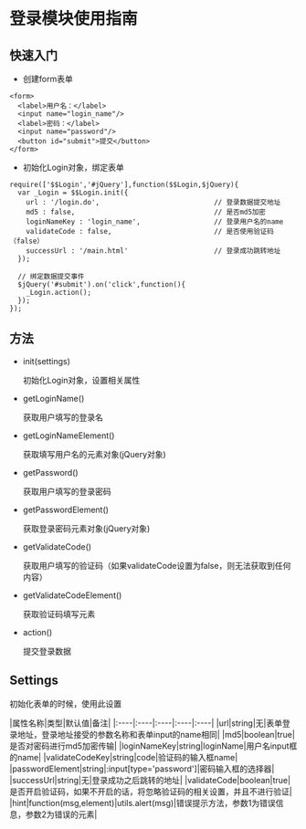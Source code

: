 # 登录模块使用指南

## 快速入门

- 创建form表单
```
<form>
  <label>用户名：</label>
  <input name="login_name"/>
  <label>密码：</label>
  <input name="password"/>
  <button id="submit">提交</button>
</form>
```
- 初始化Login对象，绑定表单
```
require(['$$Login','#jQuery'],function($$Login,$jQuery){
  var _Login = $$Login.init({
    url : '/login.do',                            // 登录数据提交地址
    md5 : false,                                  // 是否md5加密
    loginNameKey : 'login_name',                  // 登录用户名的name
    validateCode : false,                         // 是否使用验证码（false）
    successUrl : '/main.html'                     // 登录成功跳转地址
  });
  
  // 绑定数据提交事件
  $jQuery('#submit').on('click',function(){
    _Login.action();    
  });
});
```

## 方法
- init(settings)
  
  初始化Login对象，设置相关属性
  
- getLoginName()

  获取用户填写的登录名

- getLoginNameElement()

  获取填写用户名的元素对象(jQuery对象)

- getPassword()

  获取用户填写的登录密码

- getPasswordElement()

  获取登录密码元素对象(jQuery对象)

- getValidateCode()

  获取用户填写的验证码（如果validateCode设置为false，则无法获取到任何内容）
  
- getValidateCodeElement()

  获取验证码填写元素

- action()

  提交登录数据
  
## Settings

  初始化表单的时候，使用此设置
  
|属性名称|类型|默认值|备注|
|:----|:----|:----|:----|:----|
|url|string|无|表单登录地址，登录地址接受的参数名称和表单input的name相同|
|md5|boolean|true|是否对密码进行md5加密传输|
|loginNameKey|string|loginName|用户名input框的name|
|validateCodeKey|string|code|验证码的输入框name|
|passwordElement|string|:input[type='password']|密码输入框的选择器|
|successUrl|string|无|登录成功之后跳转的地址|
|validateCode|boolean|true|是否开启验证码，如果不开启的话，将忽略验证码的相关设置，并且不进行验证|
|hint|function(msg,element)|utils.alert(msg)|错误提示方法，参数1为错误信息，参数2为错误的元素|
